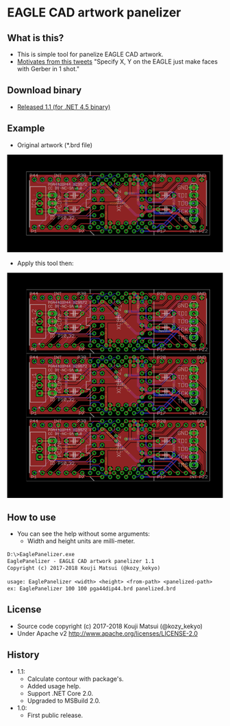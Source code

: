 # EAGLE CAD artwork panelizer

## What is this?

* This is simple tool for panelize EAGLE CAD artwork.
* [Motivates from this tweets](https://twitter.com/kekyo2/status/852850454740353024) "Specify X, Y on the EAGLE just make faces with Gerber in 1 shot."

## Download binary

* [Released 1.1 (for .NET 4.5 binary)](https://github.com/kekyo/EaglePanelizer/releases/download/1.1/EaglePanelizer-1.1.zip)

## Example

* Original artwork (*.brd file)

![Original artwork](OriginalArtwork.png)

* Apply this tool then:

![Panelized artwork](PanelizedArtwork.png)

## How to use

* You can see the help without some arguments:
  * Width and height units are milli-meter.

```
D:\>EaglePanelizer.exe
EaglePanelizer - EAGLE CAD artwork panelizer 1.1
Copyright (c) 2017-2018 Kouji Matsui (@kozy_kekyo)

usage: EaglePanelizer <width> <height> <from-path> <panelized-path>
ex: EaglePanelizer 100 100 pga44dip44.brd panelized.brd
```

## License

* Source code copyright (c) 2017-2018 Kouji Matsui (@kozy_kekyo)
* Under Apache v2 http://www.apache.org/licenses/LICENSE-2.0

## History

* 1.1:
  * Calculate contour with package's.
  * Added usage help.
  * Support .NET Core 2.0.
  * Upgraded to MSBuild 2.0.
* 1.0:
  * First public release.
